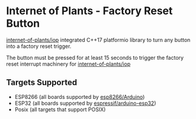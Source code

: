# Internet of Plants - Factory Reset Button

[internet-of-plants/iop](https://github.com/internet-of-plants/iop) integrated C++17 platformio library to turn any button into a factory reset trigger.

The button must be pressed for at least 15 seconds to trigger the factory reset interrupt machinery for [internet-of-plants/iop](https://github.com/internet-of-plants/iop)

## Targets Supported

- ESP8266 (all boards supported by [esp8266/Arduino](https://github.com/esp8266/Arduino))
- ESP32 (all boards supported by [espressif/arduino-esp32](https://github.com/espressif/arduino-esp32/))
- Posix (all targets that support POSIX)

